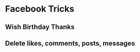 Facebook Tricks
================


## Wish Birthday Thanks
## Delete likes, comments, posts, messages
